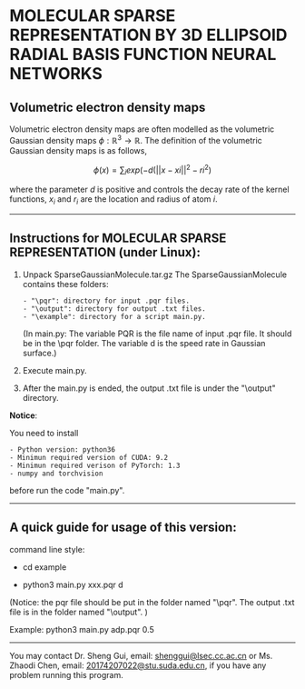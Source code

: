 # MOLECULAR SPARSE REPRESENTATION BY 3D ELLIPSOID RADIAL BASIS FUNCTION NEURAL NETWORKS

## Volumetric electron density maps
Volumetric electron density maps are often modelled as the volumetric Gaussian density maps $\phi : \mathbb{R}^3 \rightarrow \mathbb{R}$. The definition of the volumetric Gaussian density maps is as follows,
```math
\phi(x) = \sum_{i} exp(-d(||x-xi||^2 - ri^2)
```

where the parameter $d$ is positive and controls the decay rate of the kernel functions, $x_i$ and $r_i$ are the location and radius of atom $i$.

------------------------------------------------------------------------------------------------------------------------ 
## Instructions for MOLECULAR SPARSE REPRESENTATION (under Linux): 

1. Unpack SparseGaussianMolecule.tar.gz
   The SparseGaussianMolecule contains these folders:
   
   ```
   - "\pqr": directory for input .pqr files.
   - "\output": directory for output .txt files.
   - "\example": directory for a script main.py.
   ```
    
   (In main.py: The variable PQR is the file name of input .pqr file. It should be in the \pqr folder. The variable d is the speed rate in Gaussian surface.)
2. Execute main.py. 
3. After the main.py is ended, the output .txt file is under the "\output" directory.

**Notice**: 

You need to install

```
- Python version: python36
- Minimun required version of CUDA: 9.2
- Minimun required verison of PyTorch: 1.3
- numpy and torchvision
```

before run the code "main.py".

------------------------------------------------------------------------------------------------------------------------ 
## A quick guide for usage of this version:
command line style:

- cd example

- python3 main.py xxx.pqr d

(Notice: the pqr file should be put in the folder named "\pqr". The output .txt file is in the folder named "\output". )

Example: python3 main.py adp.pqr 0.5

------------------------------------------------------------------------------------------------------------------------
You may contact Dr. Sheng Gui, email: shenggui@lsec.cc.ac.cn or Ms. Zhaodi Chen, email: 20174207022@stu.suda.edu.cn, if you have any problem running this program.
   
